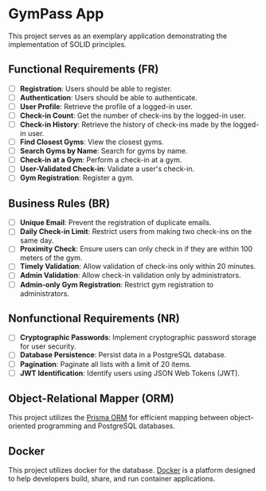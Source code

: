 # GymPass App

This project serves as an exemplary application demonstrating the implementation of SOLID principles.

## Functional Requirements (FR)

- [ ] **Registration**: Users should be able to register.
- [ ] **Authentication**: Users should be able to authenticate.
- [ ] **User Profile**: Retrieve the profile of a logged-in user.
- [ ] **Check-in Count**: Get the number of check-ins by the logged-in user.
- [ ] **Check-in History**: Retrieve the history of check-ins made by the logged-in user.
- [ ] **Find Closest Gyms**: View the closest gyms.
- [ ] **Search Gyms by Name**: Search for gyms by name.
- [ ] **Check-in at a Gym**: Perform a check-in at a gym.
- [ ] **User-Validated Check-in**: Validate a user's check-in.
- [ ] **Gym Registration**: Register a gym.

## Business Rules (BR)

- [ ] **Unique Email**: Prevent the registration of duplicate emails.
- [ ] **Daily Check-in Limit**: Restrict users from making two check-ins on the same day.
- [ ] **Proximity Check**: Ensure users can only check in if they are within 100 meters of the gym.
- [ ] **Timely Validation**: Allow validation of check-ins only within 20 minutes.
- [ ] **Admin Validation**: Allow check-in validation only by administrators.
- [ ] **Admin-only Gym Registration**: Restrict gym registration to administrators.

## Nonfunctional Requirements (NR)

- [ ] **Cryptographic Passwords**: Implement cryptographic password storage for user security.
- [ ] **Database Persistence**: Persist data in a PostgreSQL database.
- [ ] **Pagination**: Paginate all lists with a limit of 20 items.
- [ ] **JWT Identification**: Identify users using JSON Web Tokens (JWT).

## Object-Relational Mapper (ORM)

This project utilizes the [Prisma ORM](https://github.com/prisma) for efficient mapping between object-oriented programming and PostgreSQL databases.

## Docker
This project utilizes docker for the database. [Docker](https://www.docker.com/) is a platform designed to help developers build, share, and run container applications.